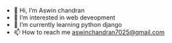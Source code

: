 - 👋 Hi, I’m Aswin chandran
- 👀 I’m interested in web deveopment
- 🌱 I’m currently learning python django
- 📫 How to reach me aswinchandran7025@gmail.com


<!---
Aswinchandran1/Aswinchandran1 is a ✨ special ✨ repository because its `README.md` (this file) appears on your GitHub profile.
You can click the Preview link to take a look at your changes.
--->
